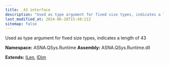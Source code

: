 ```yaml
---
title: _43 interface
description: "Used as type argument for fixed size types, indicates a length of 43  "
last_modified_at: 2024-06-28T15:48:21Z
sitemap: false
---
```


Used as type argument for fixed size types, indicates a length of 43 

**Namespace:** ASNA.QSys.Runtime
**Assembly:** ASNA.QSys.Runtime.dll

**Extends:** [ILen](/reference/runtime/qsys-runtime/i-len.html), [IDim](/reference/runtime/qsys-runtime/i-dim.html)
<br>
<br>
